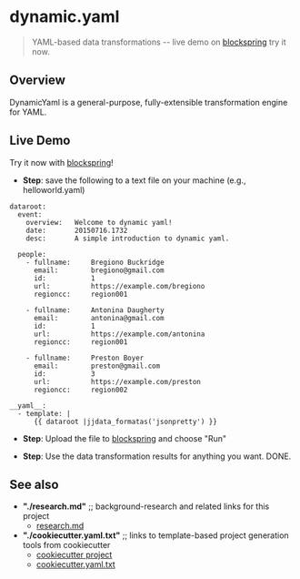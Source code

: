 # dynamic.yaml

> YAML-based data transformations -- live demo on [blockspring](https://open.blockspring.com/dreftymac/2dc5183fbb912fc3c553fc14bbe15e43) try it now.

## Overview

DynamicYaml is a general-purpose, fully-extensible transformation engine for YAML.

## Live Demo

Try it now with [blockspring](https://open.blockspring.com/dreftymac/2dc5183fbb912fc3c553fc14bbe15e43)!

* **Step**: save the following to a text file on your machine (e.g., helloworld.yaml)
```
dataroot:
  event:
    overview:   Welcome to dynamic yaml!
    date:       20150716.1732
    desc:       A simple introduction to dynamic yaml.
    
  people:
    - fullname:     Bregiono Buckridge
      email:        bregiono@gmail.com    
      id:           1
      url:          https://example.com/bregiono
      regioncc:     region001
      
    - fullname:     Antonina Daugherty
      email:        antonina@gmail.com
      id:           1
      url:          https://example.com/antonina
      regioncc:     region001
      
    - fullname:     Preston Boyer
      email:        preston@gmail.com
      id:           3
      url:          https://example.com/preston
      regioncc:     region002
    
__yaml__:
  - template: |
      {{ dataroot |jjdata_formatas('jsonpretty') }}
```

* **Step**: Upload the file to [blockspring](https://open.blockspring.com/dreftymac/2dc5183fbb912fc3c553fc14bbe15e43) and choose "Run"

* **Step**: Use the data transformation results for anything you want. DONE.

## See also

* **"./research.md"** ;; background-research and related links for this project
    * [research.md](https://github.com/dreftymac/dynamic.yaml/blob/master/research.md)
* **"./cookiecutter.yaml.txt"** ;; links to template-based project generation tools from cookiecutter
    * [cookiecutter project](https://github.com/audreyr/cookiecutter)
    * [cookiecutter.yaml.txt](https://github.com/dreftymac/dynamic.yaml/blob/master/cookiecutter.yaml.txt)

